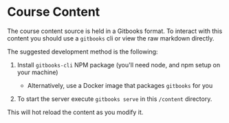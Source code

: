 # Course Content

The course content source is held in a Gitbooks format. To interact with this content you should use a `gitbooks` cli or view the raw markdown directly.

The suggested development method is the following:

1. Install `gitbooks-cli` NPM package (you'll need node, and npm setup on your machine)

    - Alternatively, use a Docker image that packages `gitbooks` for you

2. To start the server execute `gitbooks serve` in this `/content` directory.

This will hot reload the content as you modify it.
